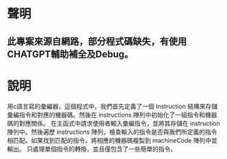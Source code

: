 # 聲明
此專案來源自網路，部分程式碼缺失，有使用CHATGPT輔助補全及Debug。
---
# 說明
用c語言寫的彙編器，這個程式中，我們首先定義了一個 Instruction 結構來存儲彙編指令和對應的機器碼。然後在 instructions 陣列中初始化了一組指令和機器碼的對應關係。
在主函式中請求使用者輸入彙編指令，並將其存儲在 instruction 陣列中。然後遍歷 instructions 陣列，檢查輸入的指令是否與我們所定義的指令相匹配。如果找到匹配的指令，將相應的機器碼複製到 machineCode 陣列中並輸出。
只處理單個指令的轉換，並且僅包含了一些簡單的指令。

